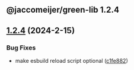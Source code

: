 ## @jaccomeijer/green-lib 1.2.4

## [1.2.4](https://github.com/jaccomeijer/green-lib/compare/1.2.3...1.2.4) (2024-2-15)


### Bug Fixes

* make esbuild reload script optional ([c1fe882](https://github.com/jaccomeijer/green-lib/commit/c1fe882e49d033121c3d2b8e9ebfa0b5535edb83))


